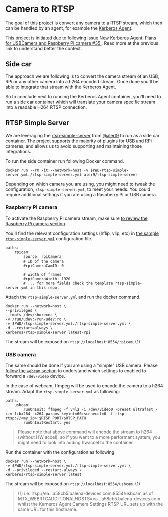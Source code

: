 # Camera to RTSP

The goal of this project is convert any camera to a RTSP stream, which then can be handled by an agent, for example the [Kerberos Agent](https://github.com/kerberos-io/agent).

This project is initiated due to following issue [New Kerberos Agent: Plans for USBCamera and Raspberry PI camera #35
](https://github.com/kerberos-io/agent/issues/35). Read more at the previous link to understand better the context.

## Side car

The approach we are following is to convert the camera stream of an USB, RPi or any other camera into a h264 encoded stream. Once done you'll be able to integrate that stream with the [Kerberos Agent](https://github.com/kerberos-io/agent).

So to conclude next to running the Kerberos Agent container, you'll need to run a side car container which will translate your camera specific stream into a readable H264 RTSP connection.

## RTSP Simple Server

We are leveraging the [rtsp-simple-server](https://github.com/aler9/rtsp-simple-server) from [@alert9](https://github.com/aler9) to run as a side car container. The project supports the majority of plugins for USB and RPi cameras, and allows us to avoid supporting and maintaining those integrations.

To run the side container run following Docker command.

    docker run --rm -it --network=host -v $PWD/rtsp-simple-server.yml:/rtsp-simple-server.yml aler9/rtsp-simple-server

Depending on which camera you are using, you might need to tweak the configuration, `rtsp-simple-server.yml`, to meet your needs. You could require additional settings if you are using a Raspberry Pi or USB camera.

### Raspberry Pi camera

To activate the Raspberry Pi camera stream, make sure [to review the Raspberry Pi camera section](https://github.com/aler9/rtsp-simple-server#from-a-raspberry-pi-camera).

You'll find the relevant configuration settings (hflip, vlip, etc) in [the sample `rtsp-simple-server.yml`](https://github.com/aler9/rtsp-simple-server/blob/main/rtsp-simple-server.yml#L230) configuration file.

    paths:
        rpicam:
            source: rpiCamera
            # ID of the camera
            #rpiCameraCamID: 0
            
            # width of frames
            #rpiCameraWidth: 1920
            # ... for more fields check the template rtsp-simple-server.yml in this repo.


Attach the `rtsp-simple-server.yml` and run the docker command.
    
    docker run --network=host \
    --privileged \
    --tmpfs /dev/shm:exec \
    -v /run/udev:/run/udev:ro \
    -v $PWD/rtsp-simple-server.yml:/rtsp-simple-server.yml \
    -d --restart=always \
    kerberos/rtsp-simple-server:latest-rpi

The stream will be exposed on `rtsp://localhost:8554/rpicam`,  (1)

### USB camera

The same should be done if you are using a "simple" USB camera. Please [follow the `webcam` section](https://github.com/aler9/rtsp-simple-server#from-a-webcam) to understand which settings to enabled to forward a `/dev/video` device.

In the case of webcam, ffmpeg will be used to encode the camera to a h264 stream. Adapt the `rtsp-simple-server.yml` as following:

    paths:
        usbcam:
            runOnInit: ffmpeg -f v4l2 -i /dev/video0 -preset ultrafast -c:v libx264 -x264-params keyint=60:scenecut=0 -f rtsp rtsp://<my_ip>:$RTSP_PORT/$RTSP_PATH
            runOnInitRestart: yes


> Please note that above command will encode the stream to h264 (without HW accel), so if you want to a more performant system, you might need to look into adding hwaccel to the container.

Run the container with the configuration as following.

    docker run --network=host \
    -v $PWD/rtsp-simple-server.yml:/rtsp-simple-server.yml \
    -d --privileged --restart-always \
    kerberos/rtsp-simple-server:latest

The stream will be exposed on `rtsp://localhost:8554/usbcam`. (1)

> (1) i.e. rtsp://ea...a58cb5.balena-devices.com:8554/usbcam as of MTX_WEBRTCADDITIONALHOSTS=ea...a58cb5.balena-devices.com whilst the Kerneros Agent Camera Settings RTSP URL sets up with the same URL for this hostname.

